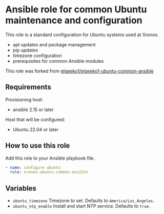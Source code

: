 # Ansible role for common Ubuntu maintenance and configuration
This role is a standard configuration for Ubuntu systems used at Xronos.
- apt updates and package management
- pip updates
- timezone configuration
- prerequisites for common Ansible modules

This role was forked from [elgeeko1/elgeeko1-ubuntu-common-ansible](https://github.com/elgeeko1/elgeeko1-ubuntu-common-ansible)

## Requirements
Provisioning host:
- ansible 2.15 or later

Host that will be configured:
- Ubuntu 22.04 or later

## How to use this role

Add this role to your Ansible playbook file.
```yaml
- name: configure ubuntu
  role: xronos-ubuntu-common-ansible
```

## Variables

- `ubuntu_timezone`  Timezone to set. Defaults to `America/Los_Angeles`.
- `ubuntu_ntp_enable` Install and start NTP service. Defaults to `true`.